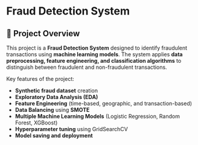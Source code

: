 # Fraud Detection System

## 📌 Project Overview
This project is a **Fraud Detection System** designed to identify fraudulent transactions using **machine learning models**. The system applies **data preprocessing, feature engineering, and classification algorithms** to distinguish between fraudulent and non-fraudulent transactions.
 
Key features of the project:
- **Synthetic fraud dataset** creation
- **Exploratory Data Analysis (EDA)**
- **Feature Engineering** (time-based, geographic, and transaction-based)
- **Data Balancing** using **SMOTE**
- **Multiple Machine Learning Models** (Logistic Regression, Random Forest, XGBoost)
- **Hyperparameter tuning** using GridSearchCV
- **Model saving and deployment**
